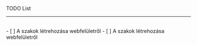 TODO List
<hr>
<br>
- [ ] A  szakok létrehozása webfelületről
 - [ ] A  szakok létrehozása webfelületről